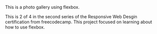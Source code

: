 This is a photo gallery using flexbox.

This is 2 of 4 in the second series of the Responsive Web Desgin certification from freecodecamp.
This project focused on learning about how to use flexbox. 
